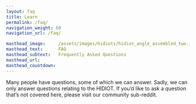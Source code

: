 ```yaml
---
layout: faq
title: Learn
permalink: /faq/
navigation_weight: 60
navigation_url: /faq/

masthead_image:     /assets/images/hidiots/hidiot_angle_assembled_two.jpg
masthead_text:      FAQ
masthead_subtext:   Frequently Asked Questions
masthead_url:       
masthead_countdown:
---
```

Many people have questions, some of which we can answer. Sadly, we can only answer questions relating to the HIDIOT. If you’d like to ask a question that’s not covered here, please visit our community sub-reddit.
